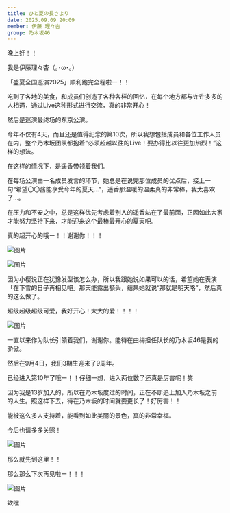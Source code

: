 ```yaml
---
title: ひと夏の長さより
date: 2025.09.09 20:09
member: 伊藤 理々杏
group: 乃木坂46
---
```




晚上好！！



我是伊藤理々杏（｡･ω･｡）



「盛夏全国巡演2025」顺利跑完全程啦ー！！


吃到了各地的美食，和成员们创造了各种各样的回忆，在每个地方都与许许多多的人相遇，通过Live这种形式进行交流，真的非常开心！



然后是巡演最终场的东京公演。


今年不仅有4天，而且还是值得纪念的第10次，所以我想包括成员和各位工作人员在内，整个乃木坂团队都抱着“必须超越以往的Live！要办得比以往更加热烈！”这样的想法。



在这样的情况下，是遥香带领着我们。


在每场公演由一名成员发言的环节，她总是在说完那位成员的优点后，接上一句“希望〇〇酱能享受今年的夏天…”，遥香那温暖的温柔真的非常棒，我太喜欢了…。


在压力和不安之中，总是这样优先考虑着别人的遥香站在了最前面，正因如此大家才能努力坚持下来，才能迎来这个最棒最开心的夏天吧。


真的超开心的哦ー！！谢谢你！！！

![图片](https://www.nogizaka46.com/files/46/diary/n46/MEMBER/moblog/202509/mobvMU3Xz.jpg)





![图片](https://www.nogizaka46.com/files/46/diary/n46/MEMBER/moblog/202509/mobCGQEWW.jpg)

因为小樱说正在犹豫发型该怎么办，所以我跟她说如果可以的话，希望她在表演「在下雪的日子再相见吧」那天能露出额头，结果她就说“那就是明天咯”，然后真的这么做了。

超级超级超级可爱，我好开心！大大的爱！！！！




![图片](https://www.nogizaka46.com/files/46/diary/n46/MEMBER/moblog/202509/mobZ3SUhO.jpg)

一直以来作为队长引领着我们，谢谢你。能待在由梅担任队长的乃木坂46是我的骄傲。



然后在9月4日，我们3期生迎来了9周年。


已经进入第10年了哦ー！！仔细一想，进入两位数了还真是厉害呢！笑


因为我是13岁加入的，所以在乃木坂度过的时间，正在不断追上加入乃木坂之前的人生。照这样下去，待在乃木坂的时间就要更长了！好厉害！！


能被这么多人支持着，能看到如此美丽的景色，真的非常幸福。


今后也请多多关照！


![图片](https://www.nogizaka46.com/files/46/diary/n46/MEMBER/moblog/202509/mobpHUkBn.jpg)



那么就先到这里！！


那么那么下次再见啦ー！！！


















![图片](https://www.nogizaka46.com/files/46/diary/n46/MEMBER/moblog/202509/mobHnwC4P.jpg)

欸嘿

